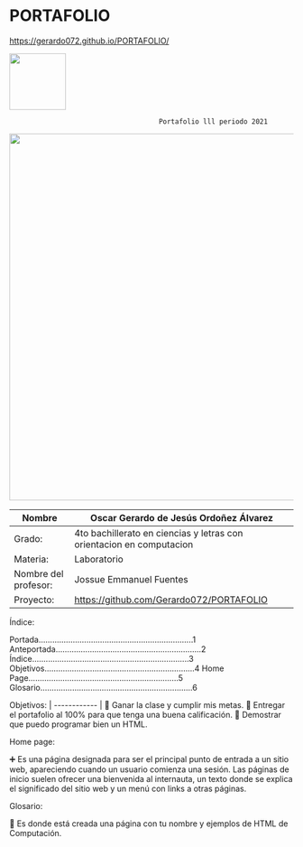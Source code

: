 # PORTAFOLIO
https://gerardo072.github.io/PORTAFOLIO/



<img width=100px; src="https://jefuentes80.github.io/starup_scl/img/logo_SCL%20(3).png">

                                         Portafolio lll periodo 2021

<img width=650px; src="https://camo.githubusercontent.com/02f505d7bf609d2bec0794c00372d63a14a0d32c77908e375c5d3e24e628830d/68747470733a2f2f656e637279707465642d74626e302e677374617469632e636f6d2f696d616765733f713d74626e3a414e643947635366543869384a4f44654a57744430534151566c4a6f7845335f6d476a377876756b7946333667414b52567069434b72546b6232586472486f525f5156724d7a774b51765926757371703d434155">

|  Nombre | Oscar Gerardo de Jesús Ordoñez Álvarez |
| ------------ | ------------ |
| Grado: | 4to bachillerato en ciencias y letras con orientacion en computacion  |
| Materia: | Laboratorio |
| Nombre del profesor: | Jossue Emmanuel Fuentes|
| Proyecto: | https://github.com/Gerardo072/PORTAFOLIO |

Índice:

Portada....................................................................1
Anteportada................................................................2
Índice.....................................................................3
Objetivos..................................................................4
Home Page..................................................................5
Glosario...................................................................6

Objetivos:
| ------------ |
📱 Ganar la clase y cumplir mis metas.
📱 Entregar el portafolio al 100% para que tenga una buena calificación.
📱 Demostrar que puedo programar bien un HTML.

Home page:

➕ Es una página designada para ser el principal punto de entrada a un sitio web, apareciendo cuando un usuario comienza una sesión. Las páginas de inicio suelen ofrecer una bienvenida al internauta, un texto donde se explica el significado del sitio web y un menú con links a otras páginas.

Glosario:

📜 Es donde está creada una página con tu nombre y ejemplos de HTML de Computación.


